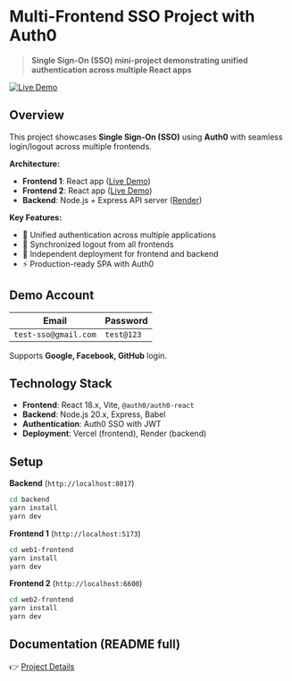 # Multi-Frontend SSO Project with Auth0

> **Single Sign-On (SSO) mini-project demonstrating unified authentication across multiple React apps**

[![Live Demo](https://img.shields.io/badge/🚀_Live_Demo-Visit_Here-2ea44f?style=for-the-badge)](https://react-sso-ideft.vercel.app)

## Overview

This project showcases **Single Sign-On (SSO)** using **Auth0** with seamless login/logout across multiple frontends.

**Architecture:**
- **Frontend 1**: React app ([Live Demo](https://react-sso-ideft.vercel.app))
- **Frontend 2**: React app ([Live Demo](https://react-sso-02-ideft.vercel.app))
- **Backend**: Node.js + Express API server ([Render](https://rbac-ideft.onrender.com))

**Key Features:**
- 🔐 Unified authentication across multiple applications
- 🔄 Synchronized logout from all frontends
- 🚀 Independent deployment for frontend and backend
- ⚡ Production-ready SPA with Auth0

## Demo Account

| Email            | Password   |
|-----------------|------------|
| `test-sso@gmail.com` | `test@123` |

Supports **Google, Facebook, GitHub** login.

## Technology Stack

- **Frontend**: React 18.x, Vite, `@auth0/auth0-react`
- **Backend**: Node.js 20.x, Express, Babel
- **Authentication**: Auth0 SSO with JWT
- **Deployment**: Vercel (frontend), Render (backend)

## Setup

**Backend** (`http://localhost:8017`)
```bash
cd backend
yarn install
yarn dev
```

**Frontend 1** (`http://localhost:5173`)
```bash
cd web1-frontend
yarn install
yarn dev
```

**Frontend 2** (`http://localhost:6600`)
```bash
cd web2-frontend
yarn install
yarn dev
```
## Documentation (README full)
👉 [Project Details](./README.full.md)

